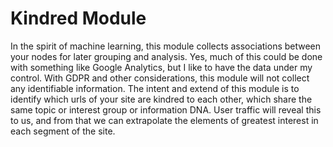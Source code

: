 # Kindred Module
In the spirit of machine learning, this module collects associations between your nodes for later grouping and analysis.  Yes, much of this could be done with something like Google Analytics, but I like to have the data under my control.  With GDPR and other considerations, this module will not collect any identifiable information.  The intent and extend of this module is to identify which urls of your site are kindred to each other, which share the same topic or interest group or information DNA.  User traffic will reveal this to us, and from that we can extrapolate the elements of greatest interest in each segment of the site.
